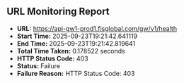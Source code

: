 ## URL Monitoring Report

- **URL:** https://api-gw1-prod1.fisglobal.com/gw/v1/health
- **Start Time:** 2025-09-23T19:21:42.641119
- **End Time:** 2025-09-23T19:21:42.819641
- **Total Time Taken:** 0.178522 seconds
- **HTTP Status Code:** 403
- **Status:** Failure
- **Failure Reason:** HTTP Status Code: 403
